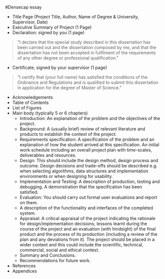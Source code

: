 #Densecap essay
* Title Page (Project Title, Author, Name of Degree & University, Supervisor, Date)
* Executive Summary of Project (1 Page)
* Declaration: signed by you (1 page)
> ”I declare that the special study described in this dissertation has been carried out and the dissertation composed by me, and that the dissertation has not been accepted in fulfilment of the requirements of any other degree or professional qualification."

* Certificate, signed by your supervisor (1 page)
>”I certify that (your full name) has satisfied the conditions of the Ordinance and Regulations and is qualified to submit this dissertation in application for the degree of Master of Science."

* Acknowledgements
* Table of Contents
* List of Figures
* Main body (typically 5 or 6 chapters)
	* Introduction: An explanation of the problem and the objectives of the project. 
	* Background: A (usually brief) review of relevant literature and products to establish the context of the project.
	* Requirements specification: A specification of the problem and an explanation of how the student arrived at this specification. An initial work schedule including an overall project plan with time-scales, deliverables and resources.
	* Design: This should include the design method, design process and outcome. Design decisions and trade-offs should be described e.g. when selecting algorithms, data structures and implementation environments or when designing for usability.
	* Implementation and Testing: A description of production, testing and debugging. A demonstration that the specification has been satisfied.
	* Evaluation: You should carry out formal user evaluations and report on them.
	* A description of the functionality and interfaces of the completed system.
	* Appraisal: A critical appraisal of the project indicating the rationale for design/implementation decisions, lessons learnt during the course of the project and an evaluation (with hindsight) of the final product and the process of its production (including a review of the plan and any deviations from it). The project should be placed in a wider context and this could include the scientific, technical, commercial, social and ethical context.
	* Summary and Conclusions.
	* Recommendations for future work.
* References
* Appendices